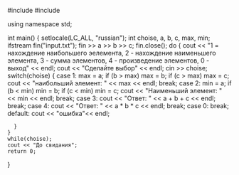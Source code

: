 #include <iostream>
#include <fstream>

using namespace std;

int main()
{
    setlocale(LC_ALL, "russian");
    int choise, a, b, c, max, min;
    ifstream fin("input.txt");
    fin >> a >> b >> c;
    fin.close();
    do
    {
        cout << "1 = нахождение наибольшего эелемента, 2 - нахождение наименьшего элемента, 3 - сумма элементов, 4 - произведение элементов, 0 - выход" << endl;
        cout << "Сделайте выбор" << endl;
        cin >> choise;
        switch(choise)
        {
            case 1: max = a;
                    if (b > max) max = b;
                    if (c > max) max = c;
                    cout << "наибольший элемент: " << max << endl;
                    break;
            case 2: min = a;
                    if (b < min) min = b;
                    if (c < min) min = c;
                    cout << "Наименьший элемент: " << min << endl;
                    break;
            case 3: cout << "Ответ: " << a + b + c << endl;
                    break;
            case 4: cout << "Ответ: " << a * b * c << endl;
                    break;
            case 0: break;
            default: cout << "ошибка"<< endl;

      }
    }
    while(choise);
    cout << "До свидания";
    return 0;
}
